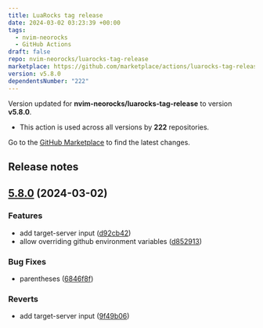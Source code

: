 ```yaml
---
title: LuaRocks tag release
date: 2024-03-02 03:23:39 +00:00
tags:
  - nvim-neorocks
  - GitHub Actions
draft: false
repo: nvim-neorocks/luarocks-tag-release
marketplace: https://github.com/marketplace/actions/luarocks-tag-release
version: v5.8.0
dependentsNumber: "222"
---
```



Version updated for **nvim-neorocks/luarocks-tag-release** to version **v5.8.0**.
- This action is used across all versions by **222** repositories.

Go to the [GitHub Marketplace](https://github.com/marketplace/actions/luarocks-tag-release) to find the latest changes.

## Release notes

## [5.8.0](https://github.com/nvim-neorocks/luarocks-tag-release/compare/v5.7.0...v5.8.0) (2024-03-02)


### Features

* add target-server input ([d92cb42](https://github.com/nvim-neorocks/luarocks-tag-release/commit/d92cb42ead6c0ab59c241b08c7eb055e465f329e))
* allow overriding github environment variables ([d852913](https://github.com/nvim-neorocks/luarocks-tag-release/commit/d85291362b288188f250ef64101b362a3f2a176f))


### Bug Fixes

* parentheses ([6846f8f](https://github.com/nvim-neorocks/luarocks-tag-release/commit/6846f8fd88274403539805e08a6842c9efcd74ca))


### Reverts

* add target-server input ([9f49b06](https://github.com/nvim-neorocks/luarocks-tag-release/commit/9f49b06c000943e86ddfed79a4c6a38cff67e8f7))
